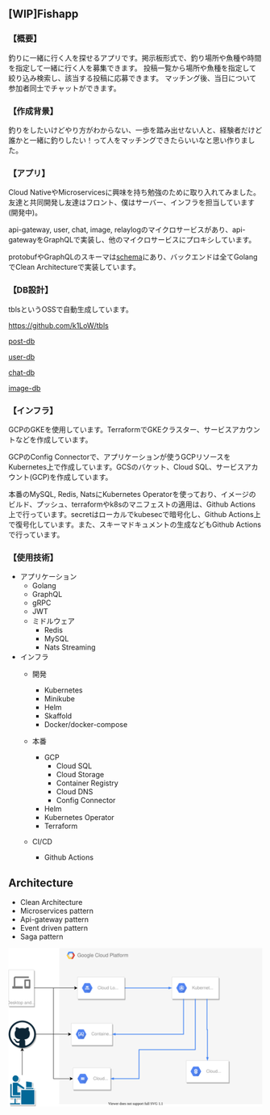 ## [WIP]Fishapp

### 【概要】

釣りに一緒に行く人を探せるアプリです。掲示板形式で、釣り場所や魚種や時間を指定して一緒に行く人を募集できます。
投稿一覧から場所や魚種を指定して絞り込み検索し、該当する投稿に応募できます。
マッチング後、当日について参加者同士でチャットができます。

### 【作成背景】
釣りをしたいけどやり方がわからない、一歩を踏み出せない人と、経験者だけど誰かと一緒に釣りしたい！って人をマッチングできたらいいなと思い作りました。
### 【アプリ】
Cloud NativeやMicroservicesに興味を持ち勉強のために取り入れてみました。友達と共同開発し友達はフロント、僕はサーバー、インフラを担当しています(開発中)。

api-gateway, user, chat, image, relaylogのマイクロサービスがあり、api-gatewayをGraphQLで実装し、他のマイクロサービスにプロキシしています。

protobufやGraphQLのスキーマは[schema](/schema/README.md)にあり、バックエンドは全てGolangでClean Architectureで実装しています。

### 【DB設計】
tblsというOSSで自動生成しています。

https://github.com/k1LoW/tbls

[post-db](/microservices/post/db/README.md)

[user-db](/microservices/user/db/README.md)

[chat-db](/microservices/chat/db/README.md)

[image-db](/microservices/image/db/README.md)

### 【インフラ】

GCPのGKEを使用しています。TerraformでGKEクラスター、サービスアカウントなどを作成しています。

GCPのConfig Connectorで、アプリケーションが使うGCPリソースをKubernetes上で作成しています。GCSのバケット、Cloud SQL、サービスアカウント(GCP)を作成しています。

本番のMySQL, Redis, NatsにKubernetes Operatorを使っており、イメージのビルド、プッシュ、terraformやk8sのマニフェストの適用は、Github Actions上で行っています。secretはローカルでkubesecで暗号化し、Github Actions上で復号化しています。また、スキーマドキュメントの生成などもGithub Actionsで行っています。

### 【使用技術】

- アプリケーション
  - Golang
  - GraphQL
  - gRPC
  - JWT
  - ミドルウェア
    - Redis
    - MySQL
    - Nats Streaming
- インフラ
  - 開発
    - Kubernetes
    - Minikube
    - Helm
    - Skaffold
    - Docker/docker-compose
  - 本番
    - GCP
      - Cloud SQL
      - Cloud Storage
      - Container Registry
      - Cloud DNS
      - Config Connector
    - Helm
    - Kubernetes Operator
    - Terraform
    
  - CI/CD
    - Github Actions

## Architecture
- Clean Architecture
- Microservices pattern
- Api-gateway pattern
- Event driven pattern
- Saga pattern

![Alt text](./doc/images/gcp.svg)

<!-- ### api-gateway API
#### 機能
- 参照系クエリの集約
- dataloaderを使った参照系クエリの集約
- 更新系クエリのプロキシ
- JWTの検証による認証
- バックのマイクロサービスに必要な認可

Golangのライブラリのgqlgenを使ってGraphQLサーバーとして実装しています。JWTの検証による認証や認可、参照系クエリの集約、更新系クエリのプロキシなどを担当しています。

チャットメッセージを取得する時にチャットルームのメンバーかどうか確認するなどの認可を担当しています。

JWTのパブリックキーを持っており、トークンの発行はできず、検証のみ可能になっています。

なるべくビジネスロジックを持たないように実装しました。

特に複数APIのリソースの更新が必要な場合
### user API
#### 機能
- 現在のユーザー情報取得(ID Tokenが必要)
- ユーザー情報取得(メール以外)
- ユーザー作成 (ユーザー情報の保存、ID Token, Refresh Tokenの発行)
- ユーザー更新 (パスワード以外のユーザー情報の更新, ID Tokenが必要)
- パスワード更新(ID Tokenが必要)
- ログアウト (Refresh Tokenをブラックリストに登録)
- ログイン (メール, パスワードで認証し、ID Token, Refresh Tokenの発行)
- ID Tokenの更新(ID Token, Refresh Tokenの発行、古いRefresh Tokenのブラックリスト。Refresh Tokenが必要)

ユーザーが作られるか、ログインしたら有効期限が一時間のID Tokenが発行され、期限がきれたらRefresh Tokenを使ってID Tokenを更新する必要があります。

Refresh Tokenの有効期限は10日間です。Refresh Tokenが漏洩したときに備え、ログアウトする時にRedisでRefresh Tokenをブラックリストに登録しています。

Refresh Tokenを使ってID Tokenを更新するときに、Redisにブラックリスト登録されているか確認しています。

user APIは、他のAPIリソースに関わる認証は担当しておらず、api-gatewayでJWTを検証することで認証しています。

### post API
#### 機能
- 投稿の取得
- 投稿の一覧の取得
- 投稿を作成
- 投稿を更新
- 投稿を削除
- 投稿の応募を作成
- 投稿の応募を削除
- 投稿の応募一覧を取得

認証認可はapi-gatewayしているため、トークンは受け取りません。

投稿の一覧の取得をする際、絞り込み検索やページネーションもできるようになっています。

投稿を作成する際、chatAPIにチャットルーム作成のクエリ、imageAPIにイメージの作成のクエリを投げなければいけないのですが、どれかが失敗したときのデータ整合性担保にすごく悩みました。

結果、Saga Patternを試してみようと思ったのですが、非同期、イベント駆動の考え方が難しく中途半端な形になっています。

### chat API
#### 機能
- チャットルームを取得
- チャットルームを作成
- チャットルームのメンバーか確認
- チャットルームのメンバー一覧取得
- チャットルームのメッセージ一覧取得
- チャットルームのメッセージ作成
- チャットルームのメッセージをストリームで取得

画像データはimage APIにプロキシしています。

チャットルーム、メンバー、メッセージはMySQLに永続化しています。

メッセージを作成したら、Redisにパブリッシュしています。

gRPCのサーバーサイドストリーミングを使い、Redisで新着メッセージをサブスクライブしています。

### image API
#### 機能
- 投稿、メッセージ、ユーザーに紐づく画像をGCSにアップロード
- MySQLに画像のメタデータを永続化
- GCSにアップロードした画像を削除、MySQLのデータも削除
- 画像データをチャンク化し、クライアントストリーミングで受け取る
- 画像の一覧取得
- 画像を作成
- 画像を削除

投稿, メッセージ, ユーザーに紐づく画像をGCSにアップロード、メタデータをMySQLに永続化しています。

画像データを受け取る際、チャンク化しクライアントストリーミングで受け取っています。

画像のメタデータ取得は画像オーナーではなく、api-gatewayが取得しています。

### relaylog API
#### 機能
- データベースのバイナリログを監視し、outboxテーブルのイベントをnatsにパブリッシュする

outbox patternのrelaylogです。

他APIのデータベースのバイナリログを監視し、outboxテーブルに入ったイベント情報を取り出し、natsにパブリッシュしています。

outbox patternはイベントをデータベースに保存することで発行できるので、集約の永続化と、イベントの発行を同じトランザクションでできます。

イベントはprotobufで定義し、json化してパブリッシュしています。
